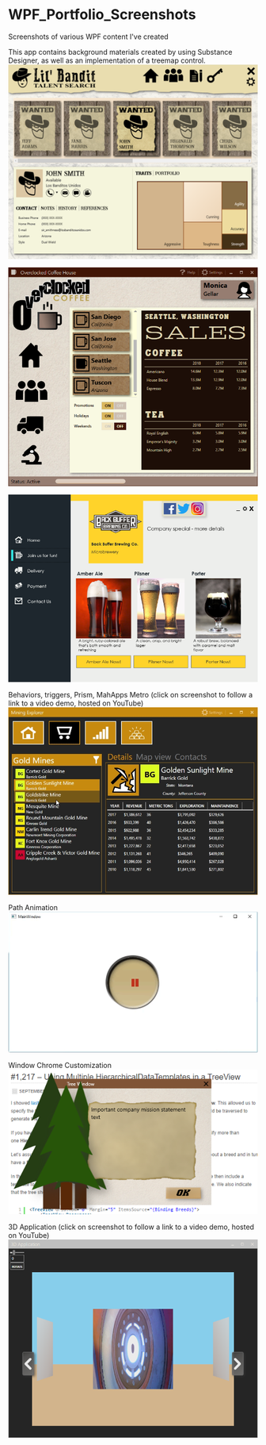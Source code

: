 # WPF_Portfolio_Screenshots
Screenshots of various WPF content I've created

This app contains background materials created by using Substance Designer, as well as an implementation of a treemap control.
![](images/OutlawApp.png)

![](images/CoffeeApp.png)
  
![](images/UI_Beer.png)
 
Behaviors, triggers, Prism, MahApps Metro (click on screenshot to follow a link to a video demo, hosted on YouTube)
[![](images/MiningExplorer.gif)](https://youtu.be/kTmUGMvyAnY)
 
Path Animation
![](images/PathAnimation.gif)

Window Chrome Customization
![](images/WPF_Tree_Window.PNG)

3D Application (click on screenshot to follow a link to a video demo, hosted on YouTube)
[![Short Demo](images/3DCapture.png)](https://youtu.be/rsoL6iBBl_o)
